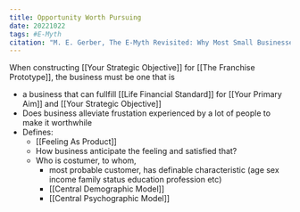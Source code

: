 ```yaml
---
title: Opportunity Worth Pursuing
date: 20221022
tags: #E-Myth
citation: "M. E. Gerber, The E-Myth Revisited: Why Most Small Businesses Don’t Work and What to Do About It. Harper Collins, 2009."
---
```

When constructing [[Your Strategic Objective]] for [[The Franchise Prototype]], the business must be one that is
- a business that can fullfill [[Life Financial Standard]] for [[Your Primary Aim]] and [[Your Strategic Objective]]
- Does business alleviate frustation experienced by a lot of people to make it worthwhile
- Defines:
	- [[Feeling As Product]]
	- How business anticipate the feeling and satisfied that?
	- Who is costumer, to whom, 
		- most probable customer, has definable characteristic (age sex income family status education profession etc)
		- [[Central Demographic Model]]
		- [[Central Psychographic Model]] 